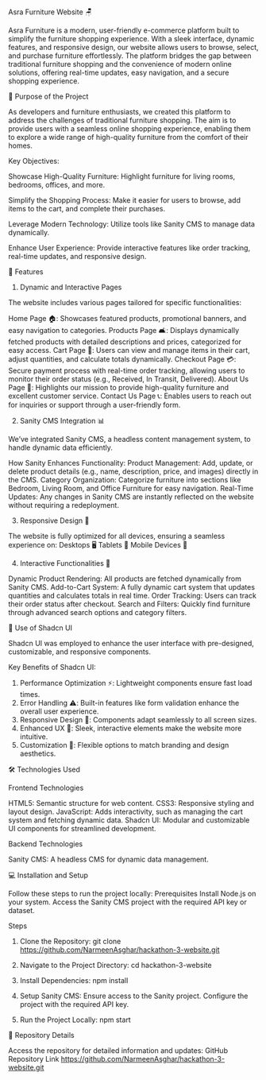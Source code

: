 Asra Furniture Website 🪑

Asra Furniture is a modern, user-friendly e-commerce platform built to simplify the furniture shopping experience. With a sleek interface, dynamic features, and responsive design, our website allows users to browse, select, and purchase furniture effortlessly. The platform bridges the gap between traditional furniture shopping and the convenience of modern online solutions, offering real-time updates, easy navigation, and a secure shopping experience.

🌟 Purpose of the Project

As developers and furniture enthusiasts, we created this platform to address the challenges of traditional furniture shopping. The aim is to provide users with a seamless online shopping experience, enabling them to explore a wide range of high-quality furniture from the comfort of their homes.

Key Objectives:

Showcase High-Quality Furniture: Highlight furniture for living rooms, bedrooms, offices, and more.

Simplify the Shopping Process: Make it easier for users to browse, add items to the cart, and complete their purchases.

Leverage Modern Technology: Utilize tools like Sanity CMS to manage data dynamically.

Enhance User Experience: Provide interactive features like order tracking, real-time updates, and responsive design.

🚀 Features

1. Dynamic and Interactive Pages

The website includes various pages tailored for specific functionalities:

Home Page 🏠: Showcases featured products, promotional banners, and easy navigation to categories.
Products Page 🛋️: Displays dynamically fetched products with detailed descriptions and prices, categorized for easy access.
Cart Page 🛒: Users can view and manage items in their cart, adjust quantities, and calculate totals dynamically.
Checkout Page 💳: Secure payment process with real-time order tracking, allowing users to monitor their order status (e.g., Received, In Transit, Delivered).
About Us Page 💬: Highlights our mission to provide high-quality furniture and excellent customer service.
Contact Us Page 📞: Enables users to reach out for inquiries or support through a user-friendly form.


2. Sanity CMS Integration 📊

We’ve integrated Sanity CMS, a headless content management system, to handle dynamic data efficiently.

How Sanity Enhances Functionality:
Product Management: Add, update, or delete product details (e.g., name, description, price, and images) directly in the CMS.
Category Organization: Categorize furniture into sections like Bedroom, Living Room, and Office Furniture for easy navigation.
Real-Time Updates: Any changes in Sanity CMS are instantly reflected on the website without requiring a redeployment.


3. Responsive Design 📱

The website is fully optimized for all devices, ensuring a seamless experience on:
Desktops 🖥️
Tablets 📲
Mobile Devices 📱


4. Interactive Functionalities 🔄

Dynamic Product Rendering: All products are fetched dynamically from Sanity CMS.
Add-to-Cart System: A fully dynamic cart system that updates quantities and calculates totals in real time.
Order Tracking: Users can track their order status after checkout.
Search and Filters: Quickly find furniture through advanced search options and category filters.

🎨 Use of Shadcn UI

Shadcn UI was employed to enhance the user interface with pre-designed, customizable, and responsive components.

Key Benefits of Shadcn UI:

1. Performance Optimization ⚡: Lightweight components ensure fast load times.
2. Error Handling ⚠️: Built-in features like form validation enhance the overall user experience.
3. Responsive Design 📐: Components adapt seamlessly to all screen sizes.
4. Enhanced UX 🌟: Sleek, interactive elements make the website more intuitive.
5. Customization 🎨: Flexible options to match branding and design aesthetics.

🛠️ Technologies Used

Frontend Technologies

HTML5: Semantic structure for web content.
CSS3: Responsive styling and layout design.
JavaScript: Adds interactivity, such as managing the cart system and fetching dynamic data.
Shadcn UI: Modular and customizable UI components for streamlined development.


Backend Technologies

Sanity CMS: A headless CMS for dynamic data management.

💻 Installation and Setup

Follow these steps to run the project locally:
Prerequisites
Install Node.js on your system.
Access the Sanity CMS project with the required API key or dataset.


Steps

1. Clone the Repository:
git clone https://github.com/NarmeenAsghar/hackathon-3-website.git

2. Navigate to the Project Directory:
cd hackathon-3-website

3. Install Dependencies:
npm install

4. Setup Sanity CMS:
Ensure access to the Sanity project.
Configure the project with the required API key.

5. Run the Project Locally:
npm start

📂 Repository Details

Access the repository for detailed information and updates:
GitHub Repository Link
https://github.com/NarmeenAsghar/hackathon-3-website.git

